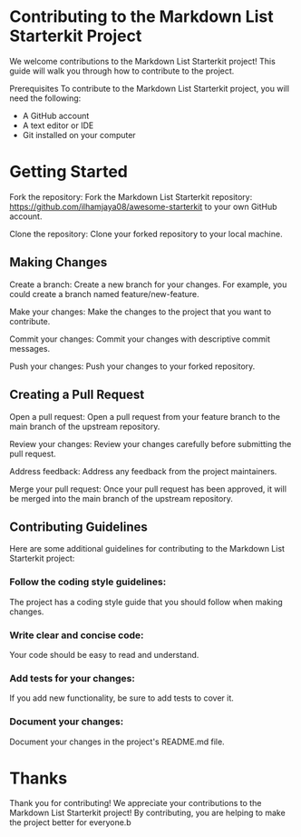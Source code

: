 # Contributing to the Markdown List Starterkit Project
We welcome contributions to the Markdown List Starterkit project! This guide will walk you through how to contribute to the project.

Prerequisites
To contribute to the Markdown List Starterkit project, you will need the following:

- A GitHub account
- A text editor or IDE
- Git installed on your computer
# Getting Started
Fork the repository: Fork the Markdown List Starterkit repository: https://github.com/ilhamjaya08/awesome-starterkit to your own GitHub account.

Clone the repository: Clone your forked repository to your local machine.



 ## Making Changes
Create a branch: Create a new branch for your changes. For example, you could create a branch named feature/new-feature.

Make your changes: Make the changes to the project that you want to contribute.

Commit your changes: Commit your changes with descriptive commit messages.

Push your changes: Push your changes to your forked repository.

## Creating a Pull Request
Open a pull request: Open a pull request from your feature branch to the main branch of the upstream repository.

Review your changes: Review your changes carefully before submitting the pull request.

Address feedback: Address any feedback from the project maintainers.

Merge your pull request: Once your pull request has been approved, it will be merged into the main branch of the upstream repository.

## Contributing Guidelines
Here are some additional guidelines for contributing to the Markdown List Starterkit project:

### Follow the coding style guidelines:
 The project has a coding style guide that you should follow when making changes.
### Write clear and concise code:
 Your code should be easy to read and understand.
### Add tests for your changes: 
If you add new functionality, be sure to add tests to cover it.
### Document your changes: 
Document your changes in the project's README.md file.

# Thanks
Thank you for contributing!
We appreciate your contributions to the Markdown List Starterkit project! By contributing, you are helping to make the project better for everyone.b